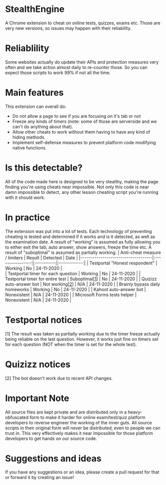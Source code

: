 # StealthEngine
A Chrome extension to cheat on online tests, quizzes, exams etc.
Those are very new versions, so issues may happen with their reliability.

# Reliablility
Some websites actually do update their APIs and protection measures very often and we take action almost daily to re-counter those. So you can expect those scripts to work 99% if not all the time.

# Main features
This extension can overall do:
  - Do not allow a page to see if you are focusing on it's tab or not
  - Freeze any kinds of timers (note: some of those are serverside and we can't do anything about that).
  - Allow other cheats to work without them having to have any kind of hiding methods.
  - Implement self-defense measures to prevent platform code modifying native functions.
  
# Is this detectable?
All of the code made here is designed to be very stealthy, making the page finding you're using cheats near impossible.
Not only this code is near damn impossible to detect, any other lesson cheating script you're running with it should work.

# In practice
The extension was put into a lot of tests. Each technology of preventing cheating is tested and determined if it works and is it detected, as well as the examination date.
A result of "working" is assumed as fully allowing you to either exit the tab, auto answer, show answers, freeze the time etc.
A result of "suboptimal" is assumed as partially working.
| Anti-cheat measure / limiters      |      Result      |  Detected  |     Date     |
|------------------------------------|:----------------:|:----------:|:------------:|
| Testportal "Honest respondent"     |     Working      |     No     |  24-11-2020  |       
| Testportal timer for each question |     Working      |     No     |  24-11-2020  |
| Testportal timer for entire test   |  Suboptimal[[1](#testportal-notices)]   |     No     |  24-11-2020  |
| Quizizz auto-answer bot            |   Not working[[2](#quizizz-notices)]    |    N/A     |  24-11-2020  |
| Brainly bypass daily homeworks     |     Working      |     No     |  24-11-2020  |
| Kahoot auto-answer bot             |   Nonexistent    |    N/A     |  24-11-2020  |
| Microsoft Forms tests helper       |   Nonexistent    |    N/A     |  24-11-2020  |

# Testportal notices
[1] The result was taken as partially working due to the timer freeze actually being reliable on the last question. However, it works just fine on timers set for each question (NOT when the timer is set for the whole test).

# Quizizz notices
[2] The bot doesn't work due to recent API changes.

# Important Note
All source files are kept private and are distributed only in a heavy-obfuscated form to make it harder for online exam/test/quiz platform developers to reverse engineer the working of the inner guts. All source scripts in their original form will never be distributed, even to people we can trust in. This very effectively makes it near impossible for those platform developers to get hands on our source code.

# Suggestions and ideas
If you have any suggestions or an idea, please create a pull request for that or forward it by creating an issue!
